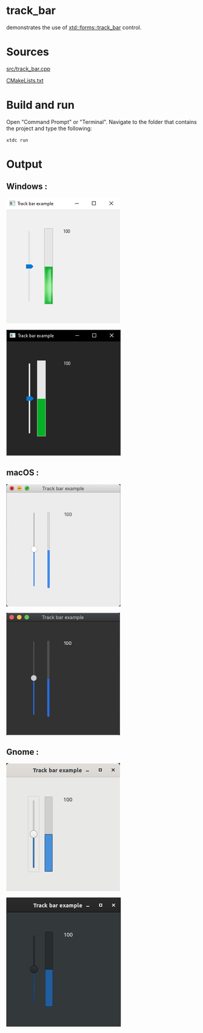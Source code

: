 # track_bar

demonstrates the use of [xtd::forms::track_bar](../../../../src/xtd_forms/include/xtd/forms/track_bar.hpp) control.

# Sources

[src/track_bar.cpp](src/track_bar.cpp)

[CMakeLists.txt](CMakeLists.txt)

# Build and run

Open "Command Prompt" or "Terminal". Navigate to the folder that contains the project and type the following:

```shell
xtdc run
```

# Output

## Windows :

![Screenshot](../../../../docs/pictures/examples/track_bar_w.png)

![Screenshot](../../../../docs/pictures/examples/track_bar_wd.png)

## macOS :

![Screenshot](../../../../docs/pictures/examples/track_bar_m.png)

![Screenshot](../../../../docs/pictures/examples/track_bar_md.png)

## Gnome :

![Screenshot](../../../../docs/pictures/examples/track_bar_g.png)

![Screenshot](../../../../docs/pictures/examples/track_bar_gd.png)
